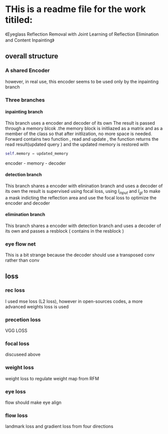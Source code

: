 # THis is a readme file for the work titiled:
《Eyeglass Reflection Removal with Joint Learning of Reflection Elimination and Content Inpainting》

## overall structure
### A shared Encoder
however, in real use, this encoder seems to be used only by the inpainting branch

### Three branches
#### inpainting branch
This branch uses a encoder and decoder of its own
The result is passed through a memory blcok .the memory block is initliazed as a matrix and as a member of the class so that after initlization, no more space is needed.
Forward contains two function , read and update , the function returns the read result(updated query ) and the updated memory is restored with
```python
self.memory = updated_memory
```
encoder - memory - decoder

#### detection branch
This branch shares a encoder with elinination branch and uses a decoder of its own
the result is supervised using focal loss, using $I_{input}$ and $I_{gt}$ to make a mask indicting the reflection area and use the focal loss to optimize the encoder and decoder

#### elimination branch
This branch shares a encoder with detection branch and uses a decoder of its own 
and passes a resblock ( contains in the resblock )

### eye flow net
This is a bit strange because the decoder should use a transposed conv rather than conv


## loss
### rec loss
I used mse loss (L2 loss), however in open-sources codes, a more advanced weights loss is used

### precetion loss
VGG LOSS

### focal loss
discuseed above

### weight loss
weight loss to regulate weight map from RFM

### eye loss
flow should make eye align

### flow loss
landmark loss and gradient loss from four directions
